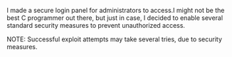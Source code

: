 I made a secure login panel for administrators to access.I might not be the best C programmer out there, but just in case, I decided to enable several standard security measures to prevent unauthorized access.

NOTE: Successful exploit attempts may take several tries, due to security measures.

